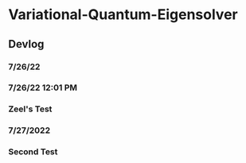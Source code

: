 # Variational-Quantum-Eigensolver

## Devlog
### 7/26/22

### 7/26/22 12:01 PM
### Zeel's Test

### 7/27/2022
### Second Test